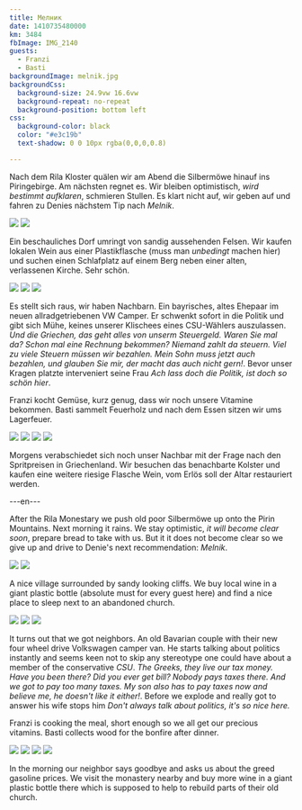 ```yaml
---
title: Мелник
date: 1410735480000
km: 3484
fbImage: IMG_2140
guests:
  - Franzi
  - Basti
backgroundImage: melnik.jpg
backgroundCss:
  background-size: 24.9vw 16.6vw
  background-repeat: no-repeat
  background-position: bottom left
css:
  background-color: black
  color: "#e3c19b"
  text-shadow: 0 0 10px rgba(0,0,0,0.8)

---
```


Nach dem Rila Kloster quälen wir am Abend die Silbermöwe hinauf ins Piringebirge. Am nächsten regnet es. Wir bleiben optimistisch, *wird bestimmt aufklaren*, schmieren Stullen. Es klart nicht auf, wir geben auf und fahren zu Denies nächstem Tip nach *Melnik*.

![](IMG_2113)
![](IMG_2116)

Ein beschauliches Dorf umringt von sandig aussehenden Felsen. Wir kaufen lokalen Wein aus einer Plastikflasche (muss man *unbedingt* machen hier) und suchen einen Schlafplatz auf einem Berg neben einer alten, verlassenen Kirche. Sehr schön. 

![](IMG_2117)
![](IMG_2124)
![](IMG_2127)


Es stellt sich raus, wir haben Nachbarn. Ein bayrisches, altes Ehepaar im neuen allradgetriebenen VW Camper. Er schwenkt sofort in die Politik und gibt sich Mühe, keines unserer Klischees eines CSU-Wählers auszulassen. *Und die Griechen, das geht alles von unserm Steuergeld. Waren Sie mal da? Schon mal eine Rechnung bekommen? Niemand zahlt da steuern. Viel zu viele Steuern müssen wir bezahlen. Mein Sohn muss jetzt auch bezahlen, und glauben Sie mir, der macht das auch nicht gern!*. Bevor unser Kragen platzte interveniert seine Frau *Ach lass doch die Politik, ist doch so schön hier*. 

Franzi kocht Gemüse, kurz genug, dass wir noch unsere Vitamine bekommen. Basti sammelt Feuerholz und nach dem Essen sitzen wir ums Lagerfeuer. 

![](IMG_2135)
![](IMG_2140)
![](IMG_2151)
![](IMG_2164)

Morgens verabschiedet sich noch unser Nachbar mit der Frage nach den Spritpreisen in Griechenland. Wir besuchen das benachbarte Kolster und kaufen eine weitere riesige Flasche Wein, vom Erlös soll der Altar restauriert werden.

---en---

After the Rila Monestary we push old poor Silbermöwe up onto the Pirin Mountains. Next morning it rains. We stay optimistic, *it will become clear soon*, prepare bread to take with us. But it it does not become clear so we give up and drive to Denie's next recommendation: *Melnik*.

![](IMG_2113)
![](IMG_2116)

A nice village surrounded by sandy looking cliffs. We buy local wine in a giant plastic bottle (absolute must for every guest here) and find a nice place to sleep next to an abandoned church.

![](IMG_2117)
![](IMG_2124)
![](IMG_2127)

It turns out that we got neighbors. An old Bavarian couple with their new four wheel drive Volkswagen camper van. He starts talking about politics instantly and seems keen not to skip any stereotype one could have about a member of the conservative *CSU*. *The Greeks, they live our tax money. Have you been there? Did you ever get bill? Nobody pays taxes there. And we got to pay too many taxes. My son also has to pay taxes now and believe me, he doesn't like it either!*. Before we explode and really got to answer his wife stops him *Don't always talk about politics, it's so nice here.* 

Franzi is cooking the meal, short enough so we all get our precious vitamins. Basti collects wood for the bonfire after dinner.

![](IMG_2135)
![](IMG_2140)
![](IMG_2151)
![](IMG_2164)

In the morning our neighbor says goodbye and asks us about the greed gasoline prices. We visit the monastery nearby and buy more wine in a giant plastic bottle there which is supposed to help to rebuild parts of their old church.
